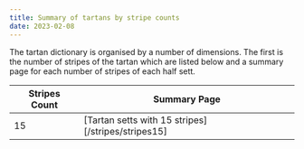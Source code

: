 ```yaml
---
title: Summary of tartans by stripe counts
date: 2023-02-08
---
```


The tartan dictionary is organised by a number of dimensions.  The first is the number of stripes of the tartan which are listed below and a summary page for each number of stripes of each half sett.


| Stripes Count | Summary Page |
|---------------|--------------|
| 15 | [Tartan setts with 15 stripes][/stripes/stripes15]||
